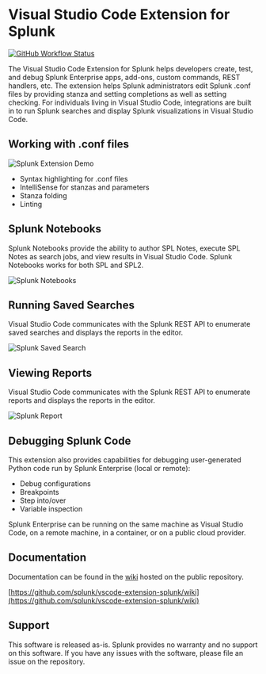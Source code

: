 # Visual Studio Code Extension for Splunk
[![GitHub Workflow Status](https://github.com/splunk/vscode-extension-splunk/actions/workflows/build-test.yaml/badge.svg)](https://github.com/splunk/vscode-extension-splunk/actions/workflows/build-test.yaml)

The Visual Studio Code Extension for Splunk helps developers create, test, and debug Splunk Enterprise apps, add-ons, custom commands, REST handlers, etc.  The extension helps Splunk administrators edit Splunk .conf files by providing stanza and setting completions as well as setting checking.  For individuals living in Visual Studio Code, integrations are built in to run Splunk searches and display Splunk visualizations in Visual Studio Code.

## Working with .conf files

![Splunk Extension Demo](https://raw.githubusercontent.com/wiki/splunk/vscode-extension-splunk/images/demo1.gif)

* Syntax highlighting for .conf files
* IntelliSense for stanzas and parameters
* Stanza folding
* Linting

## Splunk Notebooks
Splunk Notebooks provide the ability to author SPL Notes, execute SPL Notes as search jobs, and view results in Visual Studio Code.  Splunk Notebooks works for both SPL and SPL2.

![Splunk Notebooks](https://raw.githubusercontent.com/wiki/splunk/vscode-extension-splunk/images/spl_notebooks/SPL_Notebook.gif)


## Running Saved Searches

Visual Studio Code communicates with the Splunk REST API to enumerate saved searches and displays the reports in the editor.

![Splunk Saved Search](https://raw.githubusercontent.com/wiki/splunk/vscode-extension-splunk/images/saved_search_activity_bar.gif)

## Viewing Reports

Visual Studio Code communicates with the Splunk REST API to enumerate reports and displays the reports in the editor.

![Splunk Report](https://raw.githubusercontent.com/wiki/splunk/vscode-extension-splunk/images/embedded_view.gif)

## Debugging Splunk Code
This extension also provides capabilities for debugging user-generated Python code run by Splunk Enterprise (local or remote):

* Debug configurations
* Breakpoints
* Step into/over
* Variable inspection

Splunk Enterprise can be running on the same machine as Visual Studio Code, on a remote machine, in a container, or on a public cloud provider.

## Documentation
Documentation can be found in the [wiki](https://github.com/splunk/vscode-extension-splunk/wiki) hosted on the public repository.

[https://github.com/splunk/vscode-extension-splunk/wiki](https://github.com/splunk/vscode-extension-splunk/wiki)

## Support

This software is released as-is. Splunk provides no warranty and no support on this software.
If you have any issues with the software, please file an issue on the repository.
